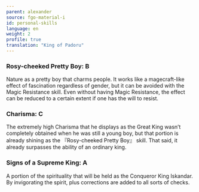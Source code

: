 ```yaml
---
parent: alexander
source: fgo-material-i
id: personal-skills
language: en
weight: 2
profile: true
translation: "King of Padoru"
---
```


### Rosy-cheeked Pretty Boy: B

Nature as a pretty boy that charms people.
It works like a magecraft-like effect of fascination regardless of gender, but it can be avoided with the Magic Resistance skill. Even without having Magic Resistance, the effect can be reduced to a certain extent if one has the will to resist.

### Charisma: C

The extremely high Charisma that he displays as the Great King wasn’t completely obtained when he was still a young boy, but that portion is already shining as the 『Rosy-cheeked Pretty Boy』 skill.
That said, it already surpasses the ability of an ordinary king.

### Signs of a Supreme King: A

A portion of the spirituality that will be held as the Conqueror King Iskandar.
By invigorating the spirit, plus corrections are added to all sorts of checks.
